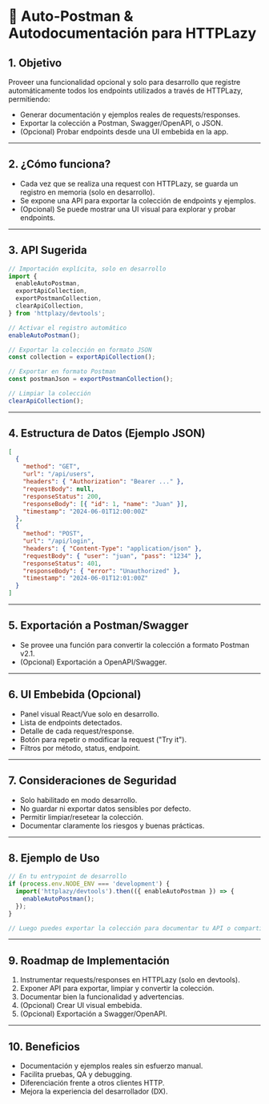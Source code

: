 # 📄 Auto-Postman & Autodocumentación para HTTPLazy

## 1. Objetivo

Proveer una funcionalidad opcional y solo para desarrollo que registre automáticamente todos los endpoints utilizados a través de HTTPLazy, permitiendo:

- Generar documentación y ejemplos reales de requests/responses.
- Exportar la colección a Postman, Swagger/OpenAPI, o JSON.
- (Opcional) Probar endpoints desde una UI embebida en la app.

---

## 2. ¿Cómo funciona?

- Cada vez que se realiza una request con HTTPLazy, se guarda un registro en memoria (solo en desarrollo).
- Se expone una API para exportar la colección de endpoints y ejemplos.
- (Opcional) Se puede mostrar una UI visual para explorar y probar endpoints.

---

## 3. API Sugerida

```ts
// Importación explícita, solo en desarrollo
import {
  enableAutoPostman,
  exportApiCollection,
  exportPostmanCollection,
  clearApiCollection,
} from 'httplazy/devtools';

// Activar el registro automático
enableAutoPostman();

// Exportar la colección en formato JSON
const collection = exportApiCollection();

// Exportar en formato Postman
const postmanJson = exportPostmanCollection();

// Limpiar la colección
clearApiCollection();
```

---

## 4. Estructura de Datos (Ejemplo JSON)

```json
[
  {
    "method": "GET",
    "url": "/api/users",
    "headers": { "Authorization": "Bearer ..." },
    "requestBody": null,
    "responseStatus": 200,
    "responseBody": [{ "id": 1, "name": "Juan" }],
    "timestamp": "2024-06-01T12:00:00Z"
  },
  {
    "method": "POST",
    "url": "/api/login",
    "headers": { "Content-Type": "application/json" },
    "requestBody": { "user": "juan", "pass": "1234" },
    "responseStatus": 401,
    "responseBody": { "error": "Unauthorized" },
    "timestamp": "2024-06-01T12:01:00Z"
  }
]
```

---

## 5. Exportación a Postman/Swagger

- Se provee una función para convertir la colección a formato Postman v2.1.
- (Opcional) Exportación a OpenAPI/Swagger.

---

## 6. UI Embebida (Opcional)

- Panel visual React/Vue solo en desarrollo.
- Lista de endpoints detectados.
- Detalle de cada request/response.
- Botón para repetir o modificar la request ("Try it").
- Filtros por método, status, endpoint.

---

## 7. Consideraciones de Seguridad

- Solo habilitado en modo desarrollo.
- No guardar ni exportar datos sensibles por defecto.
- Permitir limpiar/resetear la colección.
- Documentar claramente los riesgos y buenas prácticas.

---

## 8. Ejemplo de Uso

```ts
// En tu entrypoint de desarrollo
if (process.env.NODE_ENV === 'development') {
  import('httplazy/devtools').then(({ enableAutoPostman }) => {
    enableAutoPostman();
  });
}

// Luego puedes exportar la colección para documentar tu API o compartirla con QA
```

---

## 9. Roadmap de Implementación

1. Instrumentar requests/responses en HTTPLazy (solo en devtools).
2. Exponer API para exportar, limpiar y convertir la colección.
3. Documentar bien la funcionalidad y advertencias.
4. (Opcional) Crear UI visual embebida.
5. (Opcional) Exportación a Swagger/OpenAPI.

---

## 10. Beneficios

- Documentación y ejemplos reales sin esfuerzo manual.
- Facilita pruebas, QA y debugging.
- Diferenciación frente a otros clientes HTTP.
- Mejora la experiencia del desarrollador (DX).
